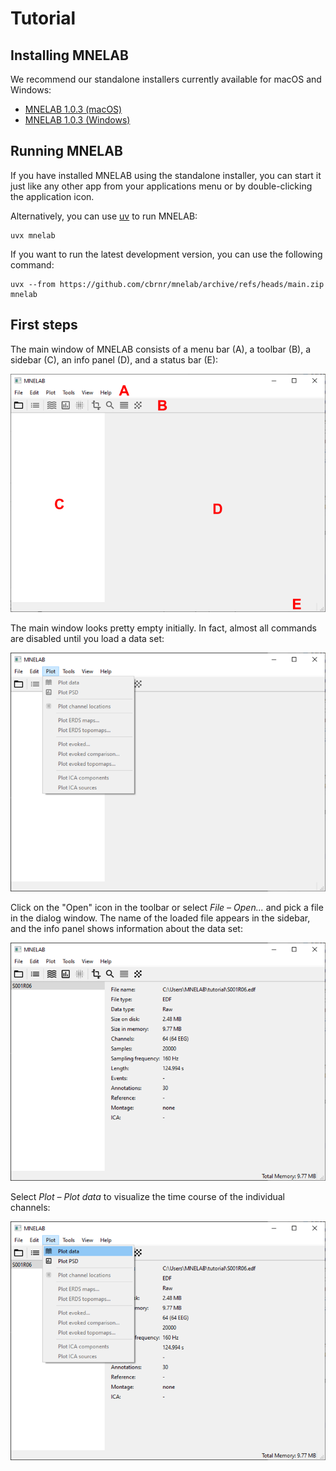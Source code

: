 # Tutorial

## Installing MNELAB

We recommend our standalone installers currently available for macOS and Windows:

- [MNELAB 1.0.3 (macOS)](https://github.com/cbrnr/mnelab/releases/download/v1.0.3/MNELAB-1.0.3.dmg)
- [MNELAB 1.0.3 (Windows)](https://github.com/cbrnr/mnelab/releases/download/v1.0.3/MNELAB-1.0.3.exe)


## Running MNELAB

If you have installed MNELAB using the standalone installer, you can start it just like any other app from your applications menu or by double-clicking the application icon.

Alternatively, you can use [uv](https://docs.astral.sh/uv/) to run MNELAB:

```
uvx mnelab
```

If you want to run the latest development version, you can use the following command:

```
uvx --from https://github.com/cbrnr/mnelab/archive/refs/heads/main.zip mnelab
```


## First steps

The main window of MNELAB consists of a menu bar (A), a toolbar (B), a sidebar (C), an info panel (D), and a status bar (E):

![empty window](images/empty_window.png)

The main window looks pretty empty initially. In fact, almost all commands are disabled until you load a data set:

![menu disabled](images/menu_disabled.png)

Click on the "Open" icon in the toolbar or select _File – Open..._ and pick a file in the dialog window.
The name of the loaded file appears in the sidebar, and the info panel shows information about the data set:

![file loaded](images/file_loaded.png)

Select _Plot – Plot data_ to visualize the time course of the individual channels:

![plot menu](images/plot_menu.png)
